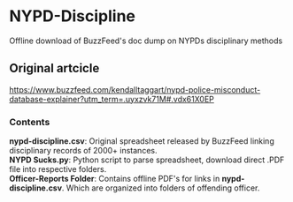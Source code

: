 # NYPD-Discipline
Offline download of BuzzFeed's doc dump on NYPDs disciplinary methods

## Original artcicle
https://www.buzzfeed.com/kendalltaggart/nypd-police-misconduct-database-explainer?utm_term=.uyxzvk71M#.vdx61X0EP

### Contents
**nypd-discipline.csv**: Original spreadsheet released by BuzzFeed linking disciplinary records of 2000+ instances.  
**NYPD Sucks.py**: Python script to parse spreadsheet, download direct .PDF file into respective folders.  
**Officer-Reports Folder**: Contains offline PDF's for links in **nypd-discipline.csv**. Which are organized into folders of offending officer.
